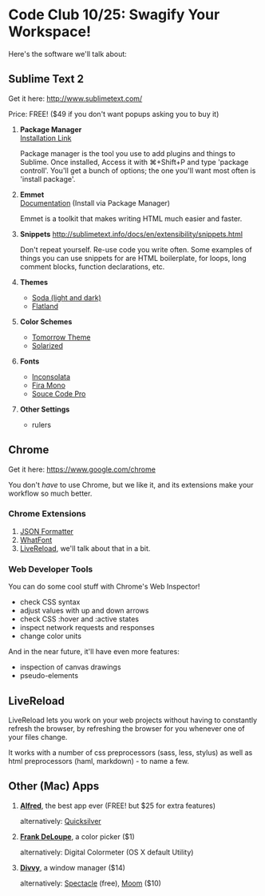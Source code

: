 Code Club 10/25: Swagify Your Workspace!
========================================

Here's the software we'll talk about:

## Sublime Text 2

Get it here: http://www.sublimetext.com/

Price: FREE! ($49 if you don't want popups asking you to buy it)

1.  **Package Manager**  
    [Installation Link](https://sublime.wbond.net/installation#st2)
    
    Package manager is the tool you use to add plugins and things to Sublime. Once installed, Access it with ⌘+Shift+P and type 'package controll'. You'll get a bunch of options; the one you'll want most often is 'install package'.

2.  **Emmet**  
    [Documentation](http://docs.emmet.io/) (Install via Package Manager)

    Emmet is a toolkit that makes writing HTML much easier and faster. 

3.  **Snippets**
    http://sublimetext.info/docs/en/extensibility/snippets.html

    Don't repeat yourself. Re-use code you write often. Some examples of things you can use snippets for are HTML boilerplate, for loops, long comment blocks, function declarations, etc.

4.  **Themes**
    -   [Soda (light and dark)](https://github.com/buymeasoda/soda-theme/)
    -   [Flatland](https://github.com/thinkpixellab/flatland)

5.  **Color Schemes**
    -   [Tomorrow Theme](https://github.com/chriskempson/tomorrow-theme)
    -   [Solarized](http://ethanschoonover.com/solarized)

6.  **Fonts**
    -   [Inconsolata](http://www.levien.com/type/myfonts/inconsolata.html)
    -   [Fira Mono](https://github.com/buildingfirefoxos/Building-Blocks/tree/gh-pages/fonts/FiraSans)
    -   [Souce Code Pro](http://blogs.adobe.com/typblography/2012/09/source-code-pro.html)

7. **Other Settings**
    -   rulers




## Chrome

Get it here: https://www.google.com/chrome

You don't *have* to use Chrome, but we like it, and its extensions make your workflow so much better.

### Chrome Extensions
1. [JSON Formatter](https://chrome.google.com/webstore/detail/json-formatter/bcjindcccaagfpapjjmafapmmgkkhgoa?hl=en)
2. [WhatFont](https://chrome.google.com/webstore/detail/whatfont/jabopobgcpjmedljpbcaablpmlmfcogm?hl=en)
3. [LiveReload](https://chrome.google.com/webstore/detail/livereload/jnihajbhpnppcggbcgedagnkighmdlei?hl=en), we'll talk about that in a bit.

### Web Developer Tools

You can do some cool stuff with Chrome's Web Inspector!
*   check CSS syntax
*   adjust values with up and down arrows
*   check CSS :hover and :active states
*   inspect network requests and responses
*   change color units

And in the near future, it'll have even more features:
*   inspection of canvas drawings
*   pseudo-elements

## LiveReload

LiveReload lets you work on your web projects without having to constantly refresh the browser, by refreshing the browser for you whenever one of your files change.

It works with a number of css preprocessors (sass, less, stylus) as well as html preprocessors (haml, markdown) - to name a few.

## Other (Mac) Apps

1. **[Alfred](http://alfredapp.com)**, the best app ever (FREE! but $25 for extra features)
    
    alternatively: [Quicksilver](http://qsapp.com/)

2. **[Frank DeLoupe](https://itunes.apple.com/us/app/frank-deloupe/id530458789?mt=12)**, a color picker ($1)
    
    alternatively: Digital Colormeter (OS X default Utility)

3. **[Divvy](http://mizage.com/divvy/)**, a window manager ($14)
    
    alternatively: [Spectacle](http://spectacleapp.com/)  (free), [Moom](http://manytricks.com/moom/) ($10)

